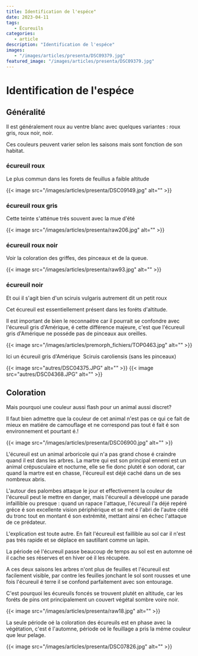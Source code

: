 ```yaml
---
title: Identification de l'espéce"
date: 2023-04-11
tags: 
   - Écureuils
categories:
   - article
description: "Identification de l'espéce"
images:
   - "/images/articles/presenta/DSC09379.jpg"
featured_image: "/images/articles/presenta/DSC09379.jpg"
---
```


# Identification de l'espéce

## Généralité 

Il est généralement roux au ventre blanc avec quelques variantes : roux gris, roux noir, noir. 

Ces couleurs peuvent varier selon les saisons mais sont fonction de son habitat. 


### écureuil roux 
Le plus commun dans les forets de feuillus a faible altitude 

{{< image src="/images/articles/presenta/DSC09149.jpg" alt="" >}} 


### écureuil roux gris 

Cette teinte s'atténue trés souvent avec la mue d'été 

{{< image src="/images/articles/presenta/raw206.jpg" alt="" >}} 


### écureuil roux noir 

Voir la coloration des griffes, des pinceaux et de la queue. 

{{< image src="/images/articles/presenta/raw93.jpg" alt="" >}} 


### écureuil noir 
Et oui il s'agit bien d'un sciruis vulgaris autrement dit un petit roux  

Cet écureuil est essentiellement présent dans les foréts d'altitude.

Il est important de bien le reconnaétre car il pourrait se confondre avec l'écureuil gris d'Amérique, é cette différence majeure, c'est que l'écureuil gris d'Amérique ne posséde pas de pinceaux aux oreilles.

{{< image src="/images/articles/premorph_fichiers/TOP0463.jpg" alt="" >}} 


Ici un écureuil gris d'Amérique  Sciruis caroliensis (sans les pinceaux)

{{< image src="autres/DSC04375.JPG" alt="" >}}
{{< image src="autres/DSC04368.JPG" alt="" >}} 



## Coloration 

Mais pourquoi une couleur aussi flash pour un animal aussi discret? 

Il faut bien admettre que la couleur de cet animal n'est pas ce qui ce fait de mieux en matiére de camouflage et ne correspond pas tout é fait é son environnement et pourtant é.! 

{{< image src="/images/articles/presenta/DSC06900.jpg" alt="" >}} 

L'écureuil est un animal arboricole qui n'a pas grand chose é craindre quand il est dans les arbres. La martre qui est son principal ennemi est un animal crépusculaire et nocturne, elle se fie donc plutét é son odorat, car quand la martre est en chasse, l'écureuil est déjé caché dans un de ses nombreux abris. 

L'autour des palombes attaque le jour et effectivement la couleur de l'écureuil peut le mettre en danger, mais l'écureuil a développé une parade infaillible ou presque : quand un rapace l'attaque, l'écureuil l'a déjé repéré gréce é son excellente vision périphérique et se met é l'abri de l'autre cété du tronc tout en montant é son extrémité, mettant ainsi en échec l'attaque de ce prédateur. 

L'explication est toute autre. En fait l'écureuil est faillible au sol car il n'est pas trés rapide et se déplace en sautillant comme un lapin.  

La période oé l'écureuil passe beaucoup de temps au sol est en automne oé il cache ses réserves et en hiver oé il les récupére.  

A ces deux saisons les arbres n'ont plus de feuilles et l'écureuil est facilement visible, par contre les feuilles jonchant le sol sont rousses et une fois l'écureuil é terre il se confond parfaitement avec son entourage. 

C'est pourquoi les écureuils foncés se trouvent plutét en altitude, car les foréts de pins ont principalement un couvert végétal sombre voire noir. 

{{< image src="/images/articles/presenta/raw18.jpg" alt="" >}} 

La seule période oé la coloration des écureuils est en phase avec la végétation, c'est é l'automne, période oé le feuillage a pris la méme couleur que leur pelage. 

{{< image src="/images/articles/presenta/DSC07826.jpg" alt="" >}} 


